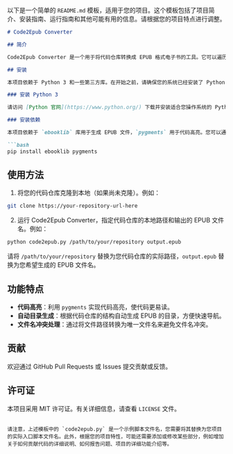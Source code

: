 以下是一个简单的 `README.md` 模板，适用于您的项目。这个模板包括了项目简介、安装指南、运行指南和其他可能有用的信息。请根据您的项目特点进行调整。

```markdown
# Code2Epub Converter

## 简介

Code2Epub Converter 是一个用于将代码仓库转换成 EPUB 格式电子书的工具。它可以遍历指定的代码仓库，将代码文件转换为 EPUB 格式的章节，方便在支持 EPUB 格式的电子书阅读器上阅读和查看代码。

## 安装

本项目依赖于 Python 3 和一些第三方库。在开始之前，请确保您的系统已经安装了 Python 3（推荐 Python 3.6 或更高版本）。

### 安装 Python 3

请访问 [Python 官网](https://www.python.org/) 下载并安装适合您操作系统的 Python 3 版本。

### 安装依赖

本项目依赖于 `ebooklib` 库用于生成 EPUB 文件，`pygments` 用于代码高亮。您可以通过以下命令安装这些依赖：

```bash
pip install ebooklib pygments
```

## 使用方法

1. 将您的代码仓库克隆到本地（如果尚未克隆）。例如：

```bash
git clone https://your-repository-url-here
```

2. 运行 Code2Epub Converter，指定代码仓库的本地路径和输出的 EPUB 文件名。例如：

```bash
python code2epub.py /path/to/your/repository output.epub
```

请将 `/path/to/your/repository` 替换为您代码仓库的实际路径，`output.epub` 替换为您希望生成的 EPUB 文件名。

## 功能特点

- **代码高亮**：利用 `pygments` 实现代码高亮，使代码更易读。
- **自动目录生成**：根据代码仓库的结构自动生成 EPUB 的目录，方便快速导航。
- **文件名冲突处理**：通过将文件路径转换为唯一文件名来避免文件名冲突。

## 贡献

欢迎通过 GitHub Pull Requests 或 Issues 提交贡献或反馈。

## 许可证

本项目采用 MIT 许可证。有关详细信息，请查看 `LICENSE` 文件。
```

请注意，上述模板中的 `code2epub.py` 是一个示例脚本文件名，您需要将其替换为您项目的实际入口脚本文件名。此外，根据您的项目特性，可能还需要添加或修改某些部分，例如增加关于如何贡献代码的详细说明、如何报告问题、项目的详细功能介绍等。